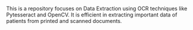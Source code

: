 This is a repository focuses on Data Extraction using OCR techniques like Pytesseract and OpenCV. It is efficient in extracting important data of patients from printed and scanned documents.